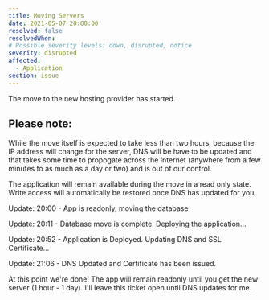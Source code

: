 ```yaml
---
title: Moving Servers
date: 2021-05-07 20:00:00
resolved: false
resolvedWhen: 
# Possible severity levels: down, disrupted, notice
severity: disrupted
affected:
  - Application
section: issue
---
```


The move to the new hosting provider has started.

## Please note:

While the move itself is expected to take less than two hours,
because the IP address will change for the server, DNS will
be have to be updated and that takes some time to propogate 
across the  Internet (anywhere from a few minutes to as much 
as a day or two) and is out of our control.

The application will remain available during the move in a
read only state.  Write access will automatically be restored 
once DNS has updated for you.

Update: 20:00 - App is readonly, moving the database

Update: 20:11 - Database move is complete. Deploying the application...

Update: 20:52 - Application is Deployed.  Updating DNS and SSL Certificate...

Update: 21:06 - DNS Updated and Certificate has been issued.  

At this point we're done!  The app will remain readonly until you get the new server (1 hour - 1 day).  I'll leave this ticket open until DNS updates for me.


